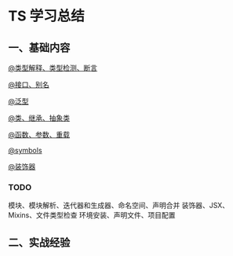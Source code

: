 # TS 学习总结

## 一、基础内容

[@类型解释、类型检测、断言](src/base/explain.ts)

[@接口、别名](src/base/interface.ts)

[@泛型](src/base/genericity.ts)

[@类、继承、抽象类](src/base/class.ts)

[@函数、参数、重载](src/base/function.ts)

[@symbols](src/base/symbols.ts)

[@装饰器](src/base/decorator.ts)

### TODO

模块、模块解析、迭代器和生成器、命名空间、声明合并
装饰器、JSX、Mixins、文件类型检查
环境安装、声明文件、项目配置

## 二、实战经验
